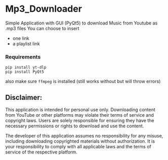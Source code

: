 # Mp3_Downloader
Simple Application with GUI (PyQt5) to download Music from Youtube as .mp3 files
You can choose to insert 
- one link
- a playlist link



### Requirements
````
pip install yt-dlp
pip install PyQt5 
```` 

also make sure `ffmpeg` is installed (still works without but will throw errors)



## Disclaimer:

This application is intended for personal use only. Downloading content from YouTube or other platforms may violate their terms of service and copyright laws. Users are solely responsible for ensuring they have the necessary permissions or rights to download and use the content.

The developer of this application assumes no responsibility for any misuse, including downloading copyrighted materials without authorization. It is your responsibility to comply with all applicable laws and the terms of service of the respective platform.
